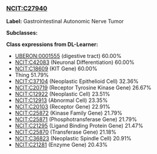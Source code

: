 
### [NCIT:C27940](http://purl.obolibrary.org/obo/NCIT_C27940)
**Label:** Gastrointestinal Autonomic Nerve Tumor

**Subclasses:** 

**Class expressions from DL-Learner:**

- [UBERON:0001555](http://purl.obolibrary.org/obo/UBERON_0001555) (digestive tract) 60.00%
- [NCIT:C42083](http://purl.obolibrary.org/obo/NCIT_C42083) (Neuronal Differentiation) 60.00%
- [NCIT:C18609](http://purl.obolibrary.org/obo/NCIT_C18609) (KIT Gene) 60.00%
- Thing 51.79%
- [NCIT:C37104](http://purl.obolibrary.org/obo/NCIT_C37104) (Neoplastic Epithelioid Cell) 32.36%
- [NCIT:C20719](http://purl.obolibrary.org/obo/NCIT_C20719) (Receptor Tyrosine Kinase Gene) 26.67%
- [NCIT:C12922](http://purl.obolibrary.org/obo/NCIT_C12922) (Neoplastic Cell) 23.51%
- [NCIT:C12913](http://purl.obolibrary.org/obo/NCIT_C12913) (Abnormal Cell) 23.35%
- [NCIT:C20103](http://purl.obolibrary.org/obo/NCIT_C20103) (Receptor Gene) 22.91%
- [NCIT:C25872](http://purl.obolibrary.org/obo/NCIT_C25872) (Kinase Family Gene) 21.79%
- [NCIT:C25871](http://purl.obolibrary.org/obo/NCIT_C25871) (Phosphotransferase Gene) 21.79%
- [NCIT:C21295](http://purl.obolibrary.org/obo/NCIT_C21295) (Ligand Binding Protein Gene) 21.47%
- [NCIT:C25870](http://purl.obolibrary.org/obo/NCIT_C25870) (Transferase Gene) 21.18%
- [NCIT:C36823](http://purl.obolibrary.org/obo/NCIT_C36823) (Neoplastic Spindle Cell) 20.91%
- [NCIT:C21281](http://purl.obolibrary.org/obo/NCIT_C21281) (Enzyme Gene) 20.43%



